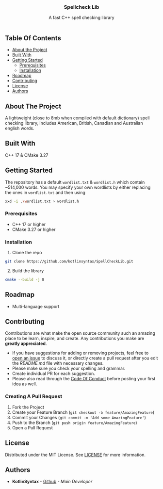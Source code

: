 <br/>
<p align="center">
  <h3 align="center">Spellcheck Lib</h3>

  <p align="center">
    A fast C++ spell checking library
    <br/>
    <br/>
  </p>
</p>



## Table Of Contents

* [About the Project](#about-the-project)
* [Built With](#built-with)
* [Getting Started](#getting-started)
  * [Prerequisites](#prerequisites)
  * [Installation](#installation)
* [Roadmap](#roadmap)
* [Contributing](#contributing)
* [License](#license)
* [Authors](#authors)

## About The Project

A lightweight (close to 8mb when compiled with default dictionary) spell checking library, includes American, British, Canadian and Australian english words.

## Built With

C++ 17 & CMake 3.27

## Getting Started

The repository has a default `wordlist.txt` & `wordlist.h` which contain ~514,000 words. You may specify your own wordlists by either replacing the ones in `wordlist.txt` and then using 
```sh
xxd -i .\wordlist.txt > wordlist.h
```

### Prerequisites

* C++ 17 or higher
* CMake 3.27 or higher

### Installation



1. Clone the repo

```sh
git clone https://github.com/kotlinsyntax/SpellCheckLib.git
```

2. Build the library

```sh
cmake --build -j 8
```


## Roadmap

* Multi-language support

## Contributing

Contributions are what make the open source community such an amazing place to be learn, inspire, and create. Any contributions you make are **greatly appreciated**.
* If you have suggestions for adding or removing projects, feel free to [open an issue](https://github.com/kotlinsyntax/SpellCheckLib/issues/new) to discuss it, or directly create a pull request after you edit the *README.md* file with necessary changes.
* Please make sure you check your spelling and grammar.
* Create individual PR for each suggestion.
* Please also read through the [Code Of Conduct](https://github.com/kotlinsyntax/SpellCheckLib/blob/main/CODE_OF_CONDUCT.md) before posting your first idea as well.

### Creating A Pull Request

1. Fork the Project
2. Create your Feature Branch (`git checkout -b feature/AmazingFeature`)
3. Commit your Changes (`git commit -m 'Add some AmazingFeature'`)
4. Push to the Branch (`git push origin feature/AmazingFeature`)
5. Open a Pull Request

## License

Distributed under the MIT License. See [LICENSE](https://github.com/kotlinsyntax/SpellCheckLib/blob/main/LICENSE.md) for more information.

## Authors

* **KotlinSyntax** - [Github](https://github.com/kotlinsyntax/) - *Main Developer*

